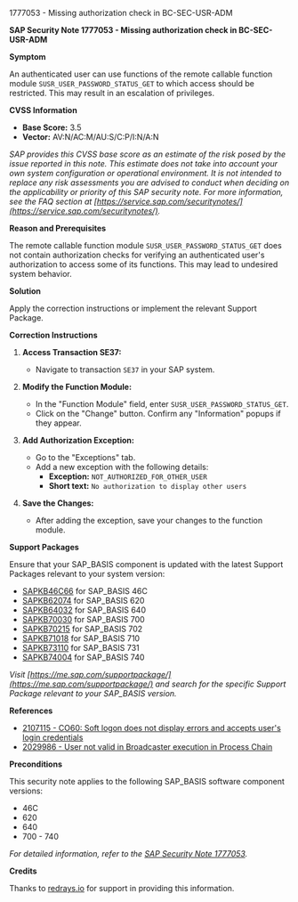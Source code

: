 1777053 - Missing authorization check in BC-SEC-USR-ADM

**SAP Security Note 1777053 - Missing authorization check in BC-SEC-USR-ADM**

**Symptom**

An authenticated user can use functions of the remote callable function module `SUSR_USER_PASSWORD_STATUS_GET` to which access should be restricted. This may result in an escalation of privileges.

**CVSS Information**

- **Base Score:** 3.5
- **Vector:** AV:N/AC:M/AU:S/C:P/I:N/A:N

*SAP provides this CVSS base score as an estimate of the risk posed by the issue reported in this note. This estimate does not take into account your own system configuration or operational environment. It is not intended to replace any risk assessments you are advised to conduct when deciding on the applicability or priority of this SAP security note. For more information, see the FAQ section at [https://service.sap.com/securitynotes/](https://service.sap.com/securitynotes/).*

**Reason and Prerequisites**

The remote callable function module `SUSR_USER_PASSWORD_STATUS_GET` does not contain authorization checks for verifying an authenticated user's authorization to access some of its functions. This may lead to undesired system behavior.

**Solution**

Apply the correction instructions or implement the relevant Support Package.

**Correction Instructions**

1. **Access Transaction SE37:**
   - Navigate to transaction `SE37` in your SAP system.

2. **Modify the Function Module:**
   - In the "Function Module" field, enter `SUSR_USER_PASSWORD_STATUS_GET`.
   - Click on the "Change" button. Confirm any "Information" popups if they appear.

3. **Add Authorization Exception:**
   - Go to the "Exceptions" tab.
   - Add a new exception with the following details:
     - **Exception:** `NOT_AUTHORIZED_FOR_OTHER_USER`
     - **Short text:** `No authorization to display other users`

4. **Save the Changes:**
   - After adding the exception, save your changes to the function module.

**Support Packages**

Ensure that your SAP_BASIS component is updated with the latest Support Packages relevant to your system version:

- [SAPKB46C66](https://me.sap.com/supportpackage/SAPKB46C66) for SAP_BASIS 46C
- [SAPKB62074](https://me.sap.com/supportpackage/SAPKB62074) for SAP_BASIS 620
- [SAPKB64032](https://me.sap.com/supportpackage/SAPKB64032) for SAP_BASIS 640
- [SAPKB70030](https://me.sap.com/supportpackage/SAPKB70030) for SAP_BASIS 700
- [SAPKB70215](https://me.sap.com/supportpackage/SAPKB70215) for SAP_BASIS 702
- [SAPKB71018](https://me.sap.com/supportpackage/SAPKB71018) for SAP_BASIS 710
- [SAPKB73110](https://me.sap.com/supportpackage/SAPKB73110) for SAP_BASIS 731
- [SAPKB74004](https://me.sap.com/supportpackage/SAPKB74004) for SAP_BASIS 740

*Visit [https://me.sap.com/supportpackage/](https://me.sap.com/supportpackage/) and search for the specific Support Package relevant to your SAP_BASIS version.*

**References**

- [2107115 - CO60: Soft logon does not display errors and accepts user's login credentials](https://me.sap.com/notes/2107115)
- [2029986 - User not valid in Broadcaster execution in Process Chain](https://me.sap.com/notes/2029986)

**Preconditions**

This security note applies to the following SAP_BASIS software component versions:

- 46C
- 620
- 640
- 700 - 740

*For detailed information, refer to the [SAP Security Note 1777053](https://me.sap.com/notes/1777053).*

**Credits**

Thanks to [redrays.io](https://redrays.io) for support in providing this information.